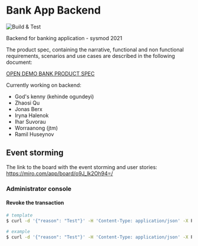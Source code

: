 # Bank App Backend

![Build & Test](https://github.com/Sysmod-2021/bankappbackend/actions/workflows/gradle.yml/badge.svg)

Backend for banking application - sysmod 2021

The product spec, containing the narrative, functional and non functional requirements, scenarios and use cases are described in the following document:

[OPEN DEMO BANK PRODUCT SPEC](https://docs.google.com/document/d/1AjevAXSdgcHC6yfwMc1QbsvFRuz3pfRowHIOu4XMXEU/edit?usp=sharing)


Currently working on backend:

- God's kenny (kehinde ogundeyi)
- Zhaosi Qu
- Jonas Berx
- Iryna Halenok
- Ihar Suvorau
- Worraanong (jtm)
- Ramil Huseynov

## Event storming

The link to the board with the event storming and user stories: https://miro.com/app/board/o9J_lk2Oh94=/


### Administrator console

#### Revoke the transaction

```bash
# template
$ curl -d '{"reason": "Test"}' -H 'Content-Type: application/json' -X PUT http://localhost:40080/transactions/<your_transactionId>/revocation

# example
$ curl -d '{"reason": "Test"}' -H 'Content-Type: application/json' -X PUT http://localhost:40080/transactions/8505bc03-81b8-47e4-8867-c2dce0fdb4e1/revocation
```